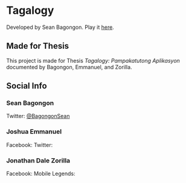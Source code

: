 # Tagalogy
Developed by Sean Bagongon. Play it [here](https://tagalogy.herokuapp.com).

## Made for Thesis
This project is made for Thesis _Tagalogy: Pampakatutong Aplikasyon_ documented by Bagongon, Emmanuel, and Zorilla.

## Social Info
### Sean Bagongon
Twitter: [@BagongonSean](https://www.twitter.com/@BagongonSean)

### Joshua Emmanuel
Facebook:
Twitter:

### Jonathan Dale Zorilla
Facebook:
Mobile Legends:
